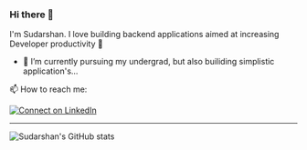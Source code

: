### Hi there 👋

I'm Sudarshan. I love building backend applications aimed at increasing Developer productivity :raised_hands: 

- 🌱 I’m currently pursuing my undergrad, but also builiding simplistic application's...

📫 How to reach me:

[![Connect on LinkedIn](https://img.shields.io/badge/--linkedin?label=LinkedIn&logo=LinkedIn&style=social)](https://www.linkedin.com/in/sudarshan-78jack/)

---
![Sudarshan's GitHub stats](https://github-readme-stats.vercel.app/api?username=sudarshansb143&show_icons=true&theme=radical)

<!--
**sudarshansb143/sudarshansb143** is a ✨ _special_ ✨ repository because its `README.md` (this file) appears on your GitHub profile.

Here are some ideas to get you started:

- 🔭 I’m currently working on ...
- 👯 I’m looking to collaborate on ...
- 🤔 I’m looking for help with ...
- 💬 Ask me about ...
- 📫 How to reach me: ...
- 😄 Pronouns: ...
- ⚡ Fun fact: ...
-->
